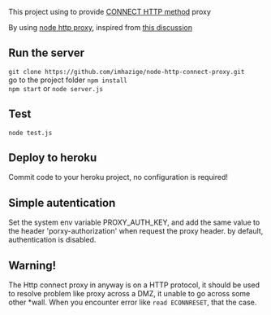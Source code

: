 This project using to provide [CONNECT HTTP method](http://en.wikipedia.org/wiki/HTTP_tunnel#HTTP_CONNECT_Tunneling) proxy

By using [node http proxy](https://github.com/nodejitsu/node-http-proxy), inspired from [this discussion](https://github.com/nodejitsu/node-http-proxy/issues/230)


## Run the server
`git clone https://github.com/imhazige/node-http-connect-proxy.git`  
go to the project folder
`npm install`  
`npm start` or `node server.js`

## Test
`node test.js`

## Deploy to heroku
Commit code to your heroku project, no configuration is required!

## Simple autentication
Set the system env variable PROXY_AUTH_KEY, and add the same value to the header 'porxy-authorization' when request the proxy header.
by default, authentication is disabled.


## Warning!
The Http connect proxy in anyway is on a HTTP protocol, it should be used to resolve problem like proxy across a DMZ, it unable to go across some other *wall. When you encounter error like `read ECONNRESET`, that the case.